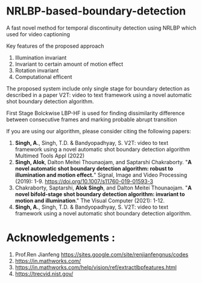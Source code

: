 # NRLBP-based-boundary-detection
A fast novel method for temporal discontinuity detection using NRLBP which used for video captioning

Key features of the proposed approach

1. Illumination invariant
2. Invariant to certain amount of motion effect
3. Rotation invariant
4. Computational efficent

The proposed system include only single stage for boundary detection as described in a paper V2T: video to text framework using a novel automatic shot boundary detection algorithm.

First Stage Bolckwise LBP-HF is used for finding dissimilarity difference between consecutive frames and marking probable abrupt transition


If you are using our algorithm, please consider citing the following papers:

1. **Singh, A.**, Singh, T.D. & Bandyopadhyay, S. V2T: video to text framework using a novel automatic shot boundary detection algorithm Multimed Tools Appl (2022)
2. **Singh, Alok**, Dalton Meitei Thounaojam, and Saptarshi Chakraborty. "**A novel automatic shot boundary detection algorithm: robust to illumination and motion effect.**" Signal, Image and Video Processing (2019): 1-9. https://doi.org/10.1007/s11760-019-01593-3
3. Chakraborty, Saptarshi, **Alok Singh**, and Dalton Meitei Thounaojam. "**A novel bifold-stage shot boundary detection algorithm: invariant to motion and illumination**." The Visual Computer (2021): 1-12.
4. **Singh, A.**, Singh, T.D. & Bandyopadhyay, S. V2T: video to text framework using a novel automatic shot boundary detection algorithm.


# Acknowledgements :
 1. Prof.Ren Jianfeng https://sites.google.com/site/renjianfengnus/codes
 2. https://in.mathworks.com/
 3. https://in.mathworks.com/help/vision/ref/extractlbpfeatures.html
 4. https://trecvid.nist.gov/
 
 
